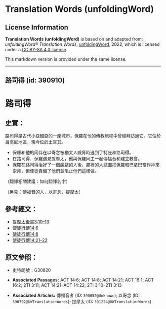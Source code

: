 # Translation Words (unfoldingWord)

## License Information

**Translation Words (unfoldingWord)** is based on and adapted from: _unfoldingWord® Translation Words_, [unfoldingWord](https://unfoldingword.org/utw), 2022, which is licensed under a [CC BY-SA 4.0 license](https://creativecommons.org/licenses/by-sa/4.0/legalcode.en).

This markdown version is provided under the same license.



--------------------------------

## 路司得 (id: 390910)

路司得
===

史實：
---

路司得是古代小亞細亞的一座城市，保羅在他的傳教旅程中曾經拜訪過它。它位於呂高尼地區，現今位於土耳其。

* 保羅和他的同伴在以哥念被猶太人威脅時逃到了特庇和路司得。
* 在路司得，保羅遇見提摩太，他與保羅同工一起傳福音和建立教會。
* 保羅在路司得治好了一個瘸腿的人後，那裡的人試圖把保羅和巴拿巴當作神來崇拜，但使徒責備了他們並阻止他們這樣做。

（翻譯相關建議：如何翻譯名字）

（另見：傳福音的人，以哥念，提摩太）

參考經文：
-----

* [提摩太後書3:10–13](https://ref.ly/2Tim3:10-2Tim3:13)
* [使徒行傳14:6](https://ref.ly/Acts14:6)
* [使徒行傳14:8](https://ref.ly/Acts14:8)
* [使徒行傳14:21–22](https://ref.ly/Acts14:21-Acts14:22)

原文參照：
-----

* 史特朗號：G30820

* **Associated Passages:** ACT 14:6; ACT 14:8; ACT 14:21; ACT 16:1; ACT 16:2; 2TI 3:11; ACT 14:21–ACT 14:22; 2TI 3:10–2TI 3:13
* **Associated Articles:** 傳福音者 (ID: `390652@Unknown`); 以哥念 (ID: `390792@UWTranslationWords`); 提摩太 (ID: `391224@UWTranslationWords`)

